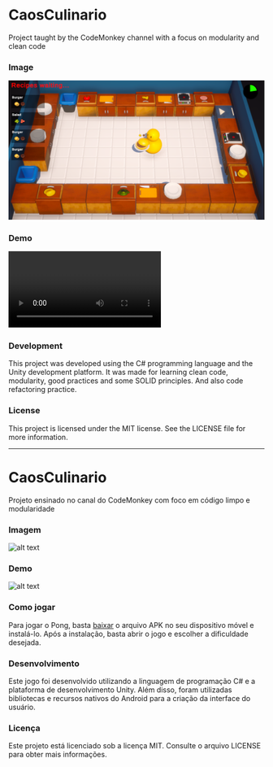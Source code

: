 # CaosCulinario
Project taught by the CodeMonkey channel with a focus on modularity and clean code

### Image
![alt text](https://github.com/LucasFrazaoDev/CaosCulinario/blob/master/Assets/Media/ScreenshotsProj00.png)

### Demo
![alt text](https://github.com/LucasFrazaoDev/CaosCulinario/blob/master/Assets/Media/CaosCulinarioGif.mp4)

### Development
This project was developed using the C# programming language and the Unity development platform. It was made for learning clean code, modularity, good practices and some SOLID principles. And also code refactoring practice.

### License
This project is licensed under the MIT license. See the LICENSE file for more information.

___________________________________________________________________________________________________________________________________________

# CaosCulinario
Projeto ensinado no canal do CodeMonkey com foco em código limpo e modularidade

### Imagem
![alt text]()

### Demo
![alt text]()

### Como jogar
Para jogar o Pong, basta [baixar](https://lordfrazao.itch.io/pong-mobile) o arquivo APK no seu dispositivo móvel e instalá-lo. Após a instalação, basta abrir o jogo e escolher a dificuldade desejada.

### Desenvolvimento
Este jogo foi desenvolvido utilizando a linguagem de programação C# e a plataforma de desenvolvimento Unity. Além disso, foram utilizadas bibliotecas e recursos nativos do Android para a criação da interface do usuário.

### Licença
Este projeto está licenciado sob a licença MIT. Consulte o arquivo LICENSE para obter mais informações.

